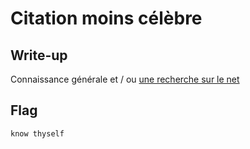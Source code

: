 # Citation moins célèbre

## Write-up

Connaissance générale et / ou [une recherche sur le net](https://screenrant.com/matrix-oracle-best-quotes-ranked/)

## Flag

`know thyself`
